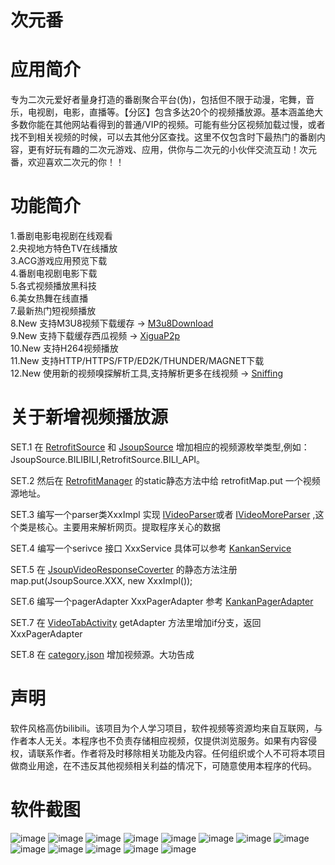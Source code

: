 # 次元番



应用简介
========

专为二次元爱好者量身打造的番剧聚合平台(伪)，包括但不限于动漫，宅舞，音乐，电视剧，电影，直播等。【分区】包含多达20个的视频播放源。基本涵盖绝大多数你能在其他网站看得到的普通/VIP的视频。可能有些分区视频加载过慢，或者找不到相关视频的时候，可以去其他分区查找。这里不仅包含时下最热门的番剧内容，更有好玩有趣的二次元游戏、应用，供你与二次元的小伙伴交流互动！次元番，欢迎喜欢二次元的你！！

功能简介
========

1.番剧电影电视剧在线观看<br/>
2.央视地方特色TV在线播放<br/>
3.ACG游戏应用预览下载<br/>
4.番剧电视剧电影下载<br/>
5.各式视频播放黑科技<br/>
6.美女热舞在线直播<br/>
7.最新热门短视频播放<br/>
8.New 支持M3U8视频下载缓存 -> [M3u8Download](https://github.com/fanchen001/M3u8Download)<br/>
9.New 支持下载缓存西瓜视频 -> [XiguaP2p](https://github.com/fanchen001/XiguaP2p)<br/>
10.New 支持H264视频播放<br/>
11.New 支持HTTP/HTTPS/FTP/ED2K/THUNDER/MAGNET下载<br/>
12.New 使用新的视频嗅探解析工具,支持解析更多在线视频 -> [Sniffing](https://github.com/fanchen001/Sniffing)

关于新增视频播放源
========

SET.1   在 [RetrofitSource](https://github.com/fanchen001/Bangumi/blob/master/app/src/main/java/com/fanchen/imovie/annotation/RetrofitSource.java) 和 [JsoupSource](https://github.com/fanchen001/Bangumi/blob/master/app/src/main/java/com/fanchen/imovie/annotation/JsoupSource.java) 增加相应的视频源枚举类型,例如：JsoupSource.BILIBILI,RetrofitSource.BILI_API。

SET.2   然后在 [RetrofitManager](https://github.com/fanchen001/Bangumi/blob/master/app/src/main/java/com/fanchen/imovie/retrofit/RetrofitManager.java)   的static静态方法中给 retrofitMap.put 一个视频源地址。

SET.3   编写一个parser类XxxImpl 实现 [IVideoParser](https://github.com/fanchen001/Bangumi/blob/master/app/src/main/java/com/fanchen/imovie/jsoup/IVideoParser.java)或者 [IVideoMoreParser](https://github.com/fanchen001/Bangumi/blob/master/app/src/main/java/com/fanchen/imovie/jsoup/IVideoMoreParser.java) ,这个类是核心。主要用来解析网页。提取程序关心的数据

SET.4   编写一个serivce 接口 XxxService 具体可以参考 [KankanService](https://github.com/fanchen001/Bangumi/blob/master/app/src/main/java/com/fanchen/imovie/retrofit/service/KankanService.java) 

SET.5  在 [JsoupVideoResponseCoverter](https://github.com/fanchen001/Bangumi/blob/master/app/src/main/java/com/fanchen/imovie/retrofit/coverter/JsoupVideoResponseCoverter.java) 的静态方法注册 map.put(JsoupSource.XXX, new XxxImpl());

SET.6   编写一个pagerAdapter XxxPagerAdapter 参考 [KankanPagerAdapter](https://github.com/fanchen001/Bangumi/blob/master/app/src/main/java/com/fanchen/imovie/adapter/pager/KankanPagerAdapter.java)

SET.7   在 [VideoTabActivity](https://github.com/fanchen001/Bangumi/blob/master/app/src/main/java/com/fanchen/imovie/activity/VideoTabActivity.java)  getAdapter 方法里增加if分支，返回XxxPagerAdapter

SET.8   在 [category.json](https://github.com/fanchen001/Bangumi/blob/master/app/src/main/assets/category.json) 增加视频源。大功告成

声明
=======

软件风格高仿bilibili。该项目为个人学习项目，软件视频等资源均来自互联网，与作者本人无关。本程序也不负责存储相应视频，仅提供浏览服务。如果有内容侵权，请联系作者。作者将及时移除相关功能及内容。任何组织或个人不可将本项目做商业用途，在不违反其他视频相关利益的情况下，可随意使用本程序的代码。

软件截图
=======

 ![image](https://github.com/fanchen001/Bangumi/blob/master/app/screenshot/screenshot_001.png)
 ![image](https://github.com/fanchen001/Bangumi/blob/master/app/screenshot/screenshot_002.png)
 ![image](https://github.com/fanchen001/Bangumi/blob/master/app/screenshot/screenshot_003.png)
 ![image](https://github.com/fanchen001/Bangumi/blob/master/app/screenshot/screenshot_004.png)
 ![image](https://github.com/fanchen001/Bangumi/blob/master/app/screenshot/screenshot_005.png)
 ![image](https://github.com/fanchen001/Bangumi/blob/master/app/screenshot/screenshot_006.png)
 ![image](https://github.com/fanchen001/Bangumi/blob/master/app/screenshot/screenshot_007.png)
 ![image](https://github.com/fanchen001/Bangumi/blob/master/app/screenshot/screenshot_008.png)
 ![image](https://github.com/fanchen001/Bangumi/blob/master/app/screenshot/screenshot_009.png)
 ![image](https://github.com/fanchen001/Bangumi/blob/master/app/screenshot/screenshot_010.png)
 ![image](https://github.com/fanchen001/Bangumi/blob/master/app/screenshot/screenshot_011.png)
 ![image](https://github.com/fanchen001/Bangumi/blob/master/app/screenshot/screenshot_012.png)
 ![image](https://github.com/fanchen001/Bangumi/blob/master/app/screenshot/screenshot_013.png)
